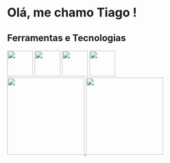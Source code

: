 # Olá, me chamo Tiago ! 
## Ferramentas e Tecnologias

<img loading="lazy" src="https://cdn.jsdelivr.net/gh/devicons/devicon@latest/icons/python/python-original-wordmark.svg" width="60" height="60"/>
<img loading="lazy" src="https://cdn.jsdelivr.net/gh/devicons/devicon@latest/icons/lua/lua-original.svg" width="60" height="60"/>
<img loading="lazy" src="https://cdn.jsdelivr.net/gh/devicons/devicon@latest/icons/cplusplus/cplusplus-plain.svg" width="60" height="60"/>
<img loading="lazy" src="https://cdn.jsdelivr.net/gh/devicons/devicon@latest/icons/html5/html5-original.svg" width="60" height="60"/>


<div>
<a href="https://github.com/seu-usuário-aqui">
<img loading="lazy" height="180em" src="https://github-readme-stats.vercel.app/api/top-langs/?username=seu-usuário-aqui&layout=compact&langs_count=7&theme=dracula"/>
<img loading="lazy" height="180em" src="https://github-readme-stats.vercel.app/api?username=seu-usuário-aqui&show_icons=true&theme=dracula&include_all_commits=true&count_private=true"/>
</div>
